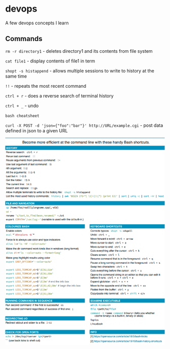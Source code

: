 # devops
A few devops concepts I learn


 ## Commands

`rm -r directory1` - deletes directory1 and its contents from file system <br>

`cat file1` - display contents of file1 in term <br>

`shopt -s histappend` - allows multiple sessions to write to history at the same time<br>

`!!` - repeats the most recent command<br>

`ctrl + r` - does a reverse search of terminal history<br>

`ctrl + _` - undo<br>

`bash cheatsheet` <br>

`curl -X POST -d 'json={"foo":"bar"}' http://URL/example.cgi` - post data defined in json to a given URL

![title](./bash.png)
